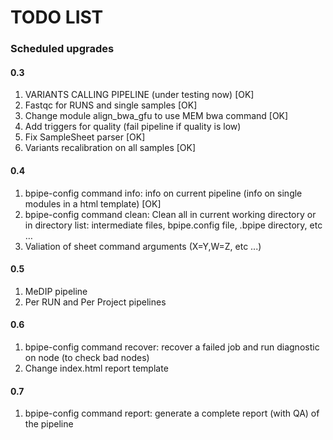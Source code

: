 # TODO LIST

### Scheduled upgrades

#### 0.3

1. VARIANTS CALLING PIPELINE (under testing now)          [OK]
2. Fastqc for RUNS and single samples                     [OK]
3. Change module align_bwa_gfu to use MEM bwa command     [OK]
4. Add triggers for quality (fail pipeline if quality is low)
5. Fix SampleSheet parser                                 [OK]
6. Variants recalibration on all samples                  [OK]


#### 0.4

1. bpipe-config command info: info on current pipeline (info on single modules in a html template) [OK]
2. bpipe-config command clean: Clean all in current working directory or in directory list: intermediate files, bpipe.config file, .bpipe directory, etc …
3. Valiation of sheet command arguments (X=Y,W=Z, etc ...)

#### 0.5

1. MeDIP pipeline
2. Per RUN and Per Project pipelines

#### 0.6

1. bpipe-config command recover: recover a failed job and run diagnostic on node (to check bad nodes)
2. Change index.html report template

#### 0.7

1. bpipe-config command report: generate a complete report (with QA) of the pipeline
